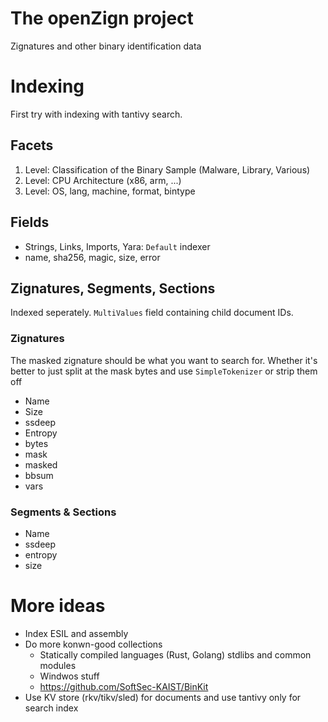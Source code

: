 # The openZign project
Zignatures and other binary identification data

# Indexing
First try with indexing with tantivy search.

## Facets
1. Level: Classification of the Binary Sample (Malware, Library, Various)
2. Level: CPU Architecture (x86, arm, ...)
3. Level: OS, lang, machine, format, bintype 

## Fields
* Strings, Links, Imports, Yara: `Default` indexer
* name, sha256, magic, size, error

## Zignatures, Segments, Sections
Indexed seperately. `MultiValues` field containing child document IDs.

### Zignatures
The masked zignature should be what you want to search for. Whether it's better to just split at the mask bytes and use `SimpleTokenizer` or strip them off 

* Name
* Size
* ssdeep
* Entropy
* bytes
* mask
* masked
* bbsum
* vars

### Segments & Sections
* Name
* ssdeep
* entropy
* size

# More ideas
* Index ESIL and assembly
* Do more konwn-good collections
  * Statically compiled languages (Rust, Golang) stdlibs and common modules
  * Windwos stuff
  * https://github.com/SoftSec-KAIST/BinKit
* Use KV store (rkv/tikv/sled) for documents and use tantivy only for search index

